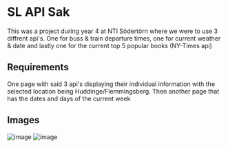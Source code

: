 # SL API Sak
This was a project during year 4 at NTI Södertörn where we were to use 3 diffrent api's. One for buss & train departure times, one for current weather & date and lastly one for the current top 5 popular books (NY-Times api)

## Requirements
One page with said 3 api's displaying their individual information with the selected location being Huddinge/Flemmingsberg. Then another page that has the dates and days of the current week

## Images
![image](https://github.com/MyNameJaeff/SL-API-Sak/assets/90324303/76a9a2e9-b95b-45e1-bd78-6ee21dd2ebfa)
![image](https://github.com/MyNameJaeff/SL-API-Sak/assets/90324303/98540ce7-a57c-444f-b695-8d32ec6bcbc9)
